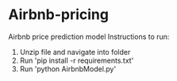 # Airbnb-pricing
Airbnb price prediction model
Instructions to run:
1. Unzip file and navigate into folder
2. Run 'pip install -r requirements.txt'
3. Run 'python AirbnbModel.py'
